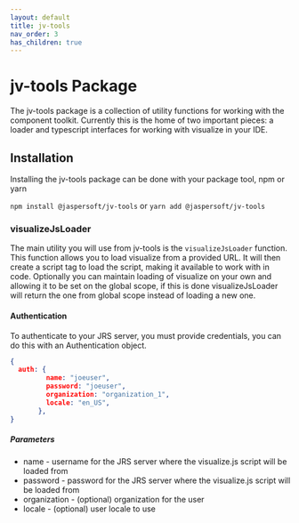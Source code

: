 ```yaml
---
layout: default
title: jv-tools
nav_order: 3
has_children: true
---
```


# jv-tools Package

The jv-tools package is a collection of utility functions for working with the component toolkit. Currently this is the home of two important pieces: a loader and typescript interfaces for working with visualize in your IDE.

## Installation

Installing the jv-tools package can be done with your package tool, npm or yarn

`npm install @jaspersoft/jv-tools` or `yarn add @jaspersoft/jv-tools`


### visualizeJsLoader

The main utility you will use from jv-tools is the `visualizeJsLoader` function. This function allows you to load visualize from a provided URL. It will then create a script tag to load the script, making it available to work with in code. Optionally you can maintain loading of visualize on your own and allowing it to be set on the global scope, if this is done visualizeJsLoader will return the one from global scope instead of loading a new one.

#### Authentication

To authenticate to your JRS server, you must provide credentials, you can do this with an Authentication object.

```json
{
  auth: {
         name: "joeuser",
         password: "joeuser",
         organization: "organization_1",
         locale: "en_US",
       },
}
```

##### Parameters

* name - username for the JRS server where the visualize.js script will be loaded from
* password - password for the JRS server where the visualize.js script will be loaded from
* organization - (optional) organization for the user
* locale - (optional) user locale to use 


